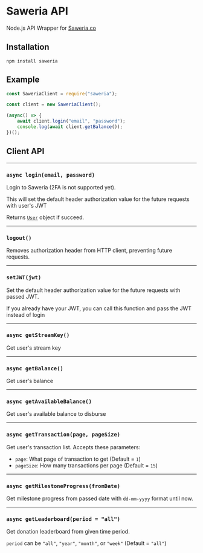 # Saweria API

Node.js API Wrapper for [Saweria.co](https://saweria.co/)

## Installation

```
npm install saweria
```

## Example

```js
const SaweriaClient = require("saweria");

const client = new SaweriaClient();

(async() => {
    await client.login("email", "password");
    console.log(await client.getBalance());
})();

```

## Client API

---

### `async login(email, password)`

Login to Saweria (2FA is not supported yet).

This will set the default header authorization value for the future requests with user's JWT

Returns [`User`](src/types.ts) object if succeed.

---

### `logout()`

Removes authorization header from HTTP client, preventing future requests.

---

### `setJWT(jwt)`

Set the default header authorization value for the future requests with passed JWT.

If you already have your JWT, you can call this function and pass the JWT instead of login

---

### `async getStreamKey()`

Get user's stream key

---

### `async getBalance()`

Get user's balance

---

### `async getAvailableBalance()`

Get user's available balance to disburse

---

### `async getTransaction(page, pageSize)`

Get user's transaction list. Accepts these parameters:

- `page`: What page of transaction to get (Default = `1`)
- `pageSize`: How many transactions per page (Default = `15`)

---

### `async getMilestoneProgress(fromDate)`

Get milestone progress from passed date with `dd-mm-yyyy` format until now.

---

### `async getLeaderboard(period = "all")`

Get donation leaderboard from given time period.

`period` can be `"all"`, `"year"`, `"month"`, or `"week"` (Default = `"all"`)